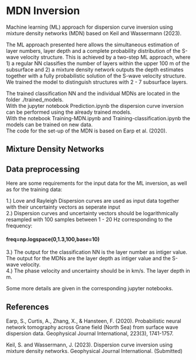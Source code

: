 # MDN Inversion
Machine learning (ML) approach for dispersion curve inversion using mixture density networks (MDN) based on Keil and Wassermann (2023).

The ML approach presented here allows the simultaneous estimation of layer numbers, layer depth and a complete probability distribution of the S-wave velocity structure. This is achieved by a two-step ML approach, where 1) a regular NN classifies the number of layers within the upper 100 m of the subsurface and 2) a mixture density network outputs the depth estimates together with a fully probabilistic solution of the S-wave velocity structure. We trained the model to distinguish structures with 2 - 7 subsurface layers.

The trained classification NN and the individual MDNs are located in the folder ./trained_models.   
With the jupyter notebook Prediction.ipynb the dispersion curve inversion can be performed using the already trained models.    
With the notebook Training-MDN.ipynb and Training-classification.ipynb the models can be trained on new data.   
The code for the set-up of the MDN is based on Earp et al. (2020). 


## Mixture Density Networks

## Data preprocessing
Here are some requirements for the input data for the ML inversion, as well as for the training data: 

1.) Love and Rayleigh Dispersion curves are used as input data together with their uncertainty vectors as seperate input    
2.) Dispersion curves and uncertainty vectors should be logarithmically resampled with 100 samples between 1 - 20 Hz corresponding to the frequency:    
#### freq=np.logspace(0,1.3,100,base=10)
3.) The output for the classification NN is the layer number as intiger value. The output for the MDNs are the layer depth as intiger value and the S-wave velocity.   
4.) The phase velocity and uncertainty should be in km/s. The layer depth in m.   

Some more details are given in the corresponding jupyter notebooks.



## References
Earp, S., Curtis, A., Zhang, X., & Hansteen, F. (2020). Probabilistic neural network tomography across Grane field (North Sea) from surface wave dispersion data. Geophysical Journal International, 223(3), 1741-1757.

Keil, S. and Wassermann, J. (2023). Dispersion curve inversion using mixture density networks. Geophysical Journal International. (Submitted)
